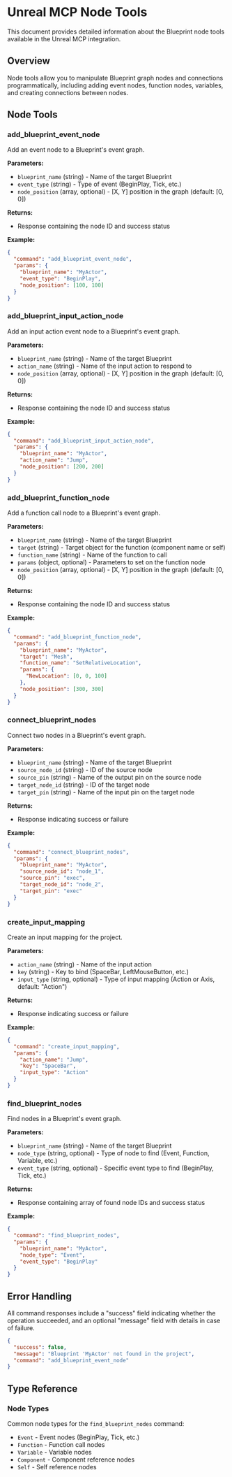# Unreal MCP Node Tools

This document provides detailed information about the Blueprint node tools available in the Unreal MCP integration.

## Overview

Node tools allow you to manipulate Blueprint graph nodes and connections programmatically, including adding event nodes, function nodes, variables, and creating connections between nodes.

## Node Tools

### add_blueprint_event_node

Add an event node to a Blueprint's event graph.

**Parameters:**
- `blueprint_name` (string) - Name of the target Blueprint
- `event_type` (string) - Type of event (BeginPlay, Tick, etc.)
- `node_position` (array, optional) - [X, Y] position in the graph (default: [0, 0])

**Returns:**
- Response containing the node ID and success status

**Example:**
```json
{
  "command": "add_blueprint_event_node",
  "params": {
    "blueprint_name": "MyActor",
    "event_type": "BeginPlay",
    "node_position": [100, 100]
  }
}
```

### add_blueprint_input_action_node

Add an input action event node to a Blueprint's event graph.

**Parameters:**
- `blueprint_name` (string) - Name of the target Blueprint
- `action_name` (string) - Name of the input action to respond to
- `node_position` (array, optional) - [X, Y] position in the graph (default: [0, 0])

**Returns:**
- Response containing the node ID and success status

**Example:**
```json
{
  "command": "add_blueprint_input_action_node",
  "params": {
    "blueprint_name": "MyActor",
    "action_name": "Jump",
    "node_position": [200, 200]
  }
}
```

### add_blueprint_function_node

Add a function call node to a Blueprint's event graph.

**Parameters:**
- `blueprint_name` (string) - Name of the target Blueprint
- `target` (string) - Target object for the function (component name or self)
- `function_name` (string) - Name of the function to call
- `params` (object, optional) - Parameters to set on the function node
- `node_position` (array, optional) - [X, Y] position in the graph (default: [0, 0])

**Returns:**
- Response containing the node ID and success status

**Example:**
```json
{
  "command": "add_blueprint_function_node",
  "params": {
    "blueprint_name": "MyActor",
    "target": "Mesh",
    "function_name": "SetRelativeLocation",
    "params": {
      "NewLocation": [0, 0, 100]
    },
    "node_position": [300, 300]
  }
}
```

### connect_blueprint_nodes

Connect two nodes in a Blueprint's event graph.

**Parameters:**
- `blueprint_name` (string) - Name of the target Blueprint
- `source_node_id` (string) - ID of the source node
- `source_pin` (string) - Name of the output pin on the source node
- `target_node_id` (string) - ID of the target node
- `target_pin` (string) - Name of the input pin on the target node

**Returns:**
- Response indicating success or failure

**Example:**
```json
{
  "command": "connect_blueprint_nodes",
  "params": {
    "blueprint_name": "MyActor",
    "source_node_id": "node_1",
    "source_pin": "exec",
    "target_node_id": "node_2",
    "target_pin": "exec"
  }
}
```

### create_input_mapping

Create an input mapping for the project.

**Parameters:**
- `action_name` (string) - Name of the input action
- `key` (string) - Key to bind (SpaceBar, LeftMouseButton, etc.)
- `input_type` (string, optional) - Type of input mapping (Action or Axis, default: "Action")

**Returns:**
- Response indicating success or failure

**Example:**
```json
{
  "command": "create_input_mapping",
  "params": {
    "action_name": "Jump",
    "key": "SpaceBar",
    "input_type": "Action"
  }
}
```

### find_blueprint_nodes

Find nodes in a Blueprint's event graph.

**Parameters:**
- `blueprint_name` (string) - Name of the target Blueprint
- `node_type` (string, optional) - Type of node to find (Event, Function, Variable, etc.)
- `event_type` (string, optional) - Specific event type to find (BeginPlay, Tick, etc.)

**Returns:**
- Response containing array of found node IDs and success status

**Example:**
```json
{
  "command": "find_blueprint_nodes",
  "params": {
    "blueprint_name": "MyActor",
    "node_type": "Event",
    "event_type": "BeginPlay"
  }
}
```

## Error Handling

All command responses include a "success" field indicating whether the operation succeeded, and an optional "message" field with details in case of failure.

```json
{
  "success": false,
  "message": "Blueprint 'MyActor' not found in the project",
  "command": "add_blueprint_event_node"
}
```

## Type Reference

### Node Types

Common node types for the `find_blueprint_nodes` command:

- `Event` - Event nodes (BeginPlay, Tick, etc.)
- `Function` - Function call nodes
- `Variable` - Variable nodes
- `Component` - Component reference nodes
- `Self` - Self reference nodes

